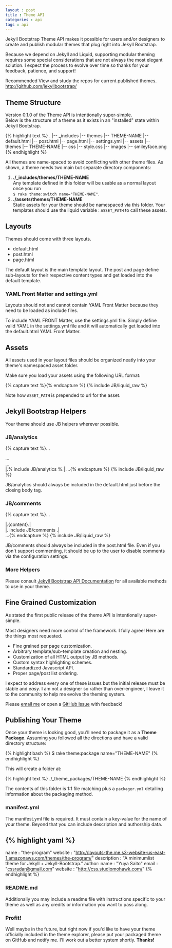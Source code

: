 ```yaml
---
layout : post
title : Theme API
categories : api
tags : api
---
```


Jekyll Bootstrap Theme API makes it possible for users and/or designers
to create and publish modular themes that plug right into Jekyll Bootstrap.

Because we depend on Jekyll and Liquid, supporting modular theming requires 
some special considerations that are not always the most elegant solution.
I expect the process to evolve over time so thanks for your feedback, patience, and support!

<span class="label notice">Recommended</span>
View and study the repos for current published themes. <http://github.com/jekyllbootstrap/>

## Theme Structure

Version 0.1.0 of the Theme API is intentionally super-simple.    
Below is the structure of a theme as it exists in an "installed" state
within Jekyll Bootstrap.

{% highlight text %}
.
|-- _includes
    |-- themes
        |-- THEME-NAME
            |-- default.html
            |-- post.html
            |-- page.html
            |-- settings.yml
|-- assets
    |-- themes
        |-- THEME-NAME
            |-- css
                |-- style.css
            |-- images
                |-- smileyface.png
{% endhighlight %}



All themes are name-spaced to avoid conflicting with other theme files.
As shown, a theme needs two main but separate directory components:

1. **./\_includes/themes/THEME-NAME**  
  Any template defined in this folder will be usable as a normal layout once you run     
  `$ rake theme:switch name="THEME-NAME"`.
1. **./assets/themes/THEME-NAME**  
  Static assets for your theme should be namespaced via this folder.
  Your templates should use the liquid variable : `ASSET_PATH` to call these assets.

## Layouts 

Themes should come with three layouts.

- default.html
- post.html
- page.html

The default layout is the main template layout.
The post and page define sub-layouts for their respective content types and get loaded into the default template.

### YAML Front Matter and settings.yml

Layouts should not and cannot contain YAML Front Matter
because they need to be loaded as include files.

To include YAML FRONT Matter, use the settings.yml file.
Simply define valid YAML in the settings.yml file and it will automatically get
loaded into the default.html YAML Front Matter.

## Assets

All assets used in your layout files should be organized neatly into
your theme's namespaced asset folder.

Make sure you load your assets using the following URL format:

{% capture text %}<link rel="stylesheet" href="|.{ASSET_PATH}.|/css/style.css" type="text/css" media="screen" charset="utf-8">{% endcapture %}
{% include JB/liquid_raw %}

Note how `ASSET_PATH` is prepended to url for the asset.


## Jekyll Bootstrap Helpers

Your theme should use JB helpers wherever possible.

### JB/analytics

{% capture text %}...
<body>
  <div id="sidebar"> ... </div>
  <div id="main">
    ...
  </div>
  |.% include JB/analytics %.|
</body>
...{% endcapture %}
{% include JB/liquid_raw %}

JB/analytics should always be included in the default.html just before the closing body tag.

### JB/comments

{% capture text %}...
  <div id="post">
    |.{content}.|
  </div>
  <div class="comments">
    |. include JB/comments .|
  </div>  
...{% endcapture %}
{% include JB/liquid_raw %}

JB/comments should always be included in the post.html file.
Even if you don't support commenting, it should be up to the user to disable comments
via the configuration settings.

### More Helpers

Please consult [Jekyll Bootstrap API Documentation](/api/bootstrap-api.html)
for all available methods to use in your theme.


## Fine Grained Customization

As stated the first public release of the theme API is intentionally super-simple.

Most designers need more control of the framework. I fully agree! Here are the things most requested.

- Fine grained per page customization.
- Arbitrary template/sub-template creation and nesting.
- Customization of all HTML output by JB methods.
- Custom syntax highlighting schemes.
- Standardized Javascript API.
- Proper page/post list ordering.

I expect to address every one of these issues but the initial release
must be stable and _easy_. I am not a designer so rather than over-engineer, I leave it
to the community to help me evolve the theming system.

Please [email me](mailto:plusjade@gmail.com) or open a [GitHub Issue](http://github.com/plusjade/jekyll-bootstrap/issues) with feedback!

## Publishing Your Theme

Once your theme is looking good, you'll need to package it as a **Theme Package**.
Assuming you followed all the directions and have a valid directory structure:

{% highlight bash %}
$ rake theme:package name="THEME-NAME"
{% endhighlight %}
    
    
This will create a folder at:

{% highlight text %}
./_theme_packages/THEME-NAME
{% endhighlight %}
    
    
The contents of this folder is 1:1 file matching plus a `packager.yml` detailing information
about the packaging method.

### manifest.yml

The manifest.yml file is required. It must contain a key-value for the name of your theme.
Beyond that you can include description and authorship data.

{% highlight yaml %}
---
name : "the-program"
website :  "http://layouts-the.me.s3-website-us-east-1.amazonaws.com/themes/the-program/"
description :  "A minimumlist theme for Jekyll + Jekyll-Bootstrap."
author:
  name : "Yuya Saito"
  email : "cssradar@gmail.com"
  website : "http://css.studiomohawk.com/"
{% endhighlight %}

      
      
### README.md

Additionally you may include a readme file with instructions specific to your theme
as well as any credits or information you want to pass along.      


### Profit!

Well maybe in the future, but right now if you'd like to have your theme officially
included in the theme explorer, please put your packaged theme on GitHub and notify me.
I'll work out a better system shortly. **Thanks!**
